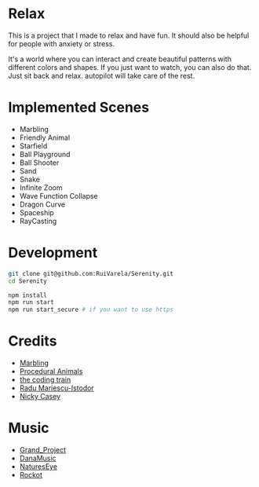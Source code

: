 # Relax
This is a project that I made to relax and have fun. It should also be helpful for people with anxiety or stress.

It's a world where you can interact and create beautiful patterns with different colors and shapes.
If you just want to watch, you can also do that. Just sit back and relax. autopilot will take care of the rest.

# Implemented Scenes
- Marbling
- Friendly Animal
- Starfield
- Ball Playground
- Ball Shooter
- Sand
- Snake
- Infinite Zoom
- Wave Function Collapse
- Dragon Curve
- Spaceship
- RayCasting

# Development
```zsh
git clone git@github.com:RuiVarela/Serenity.git
cd Serenity

npm install
npm run start
npm run start_secure # if you want to use https
```

# Credits
- [Marbling](https://people.csail.mit.edu/jaffer/Marbling/Dropping-Paint)
- [Procedural Animals](https://www.youtube.com/watch?v=qlfh_rv6khY)
- [the coding train](https://thecodingtrain.com/)
- [Radu Mariescu-Istodor](https://www.youtube.com/@Radu)
- [Nicky Casey](https://ncase.me/)

# Music
- [Grand_Project](https://pixabay.com/users/grand_project-19033897/)
- [DanaMusic](https://pixabay.com/users/danamusic-31920663/)
- [NaturesEye](https://pixabay.com/users/natureseye-18615106/)
- [Rockot](https://pixabay.com/users/rockot-1947599/)